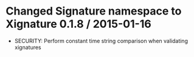 Changed Signature namespace to Xignature
0.1.8 / 2015-01-16
==================

  * SECURITY: Perform constant time string comparison when validating xignatures
